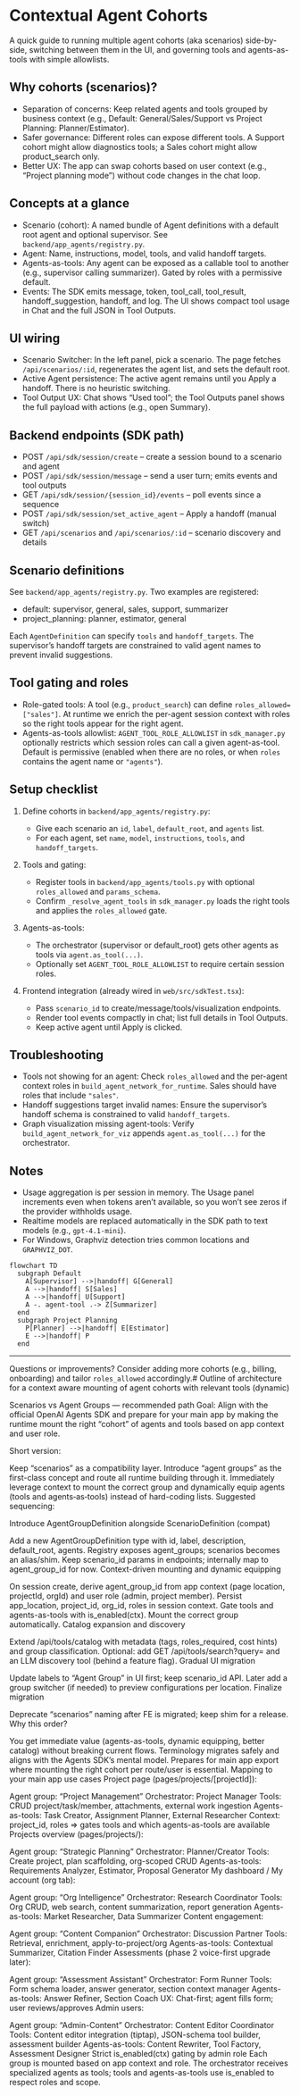 # Contextual Agent Cohorts

A quick guide to running multiple agent cohorts (aka scenarios) side-by-side,
switching between them in the UI, and governing tools and agents-as-tools with
simple allowlists.

## Why cohorts (scenarios)?

- Separation of concerns: Keep related agents and tools grouped by business
  context (e.g., Default: General/Sales/Support vs Project Planning:
  Planner/Estimator).
- Safer governance: Different roles can expose different tools. A Support cohort
  might allow diagnostics tools; a Sales cohort might allow product_search only.
- Better UX: The app can swap cohorts based on user context (e.g., “Project
  planning mode”) without code changes in the chat loop.

## Concepts at a glance

- Scenario (cohort): A named bundle of Agent definitions with a default root
  agent and optional supervisor. See `backend/app_agents/registry.py`.
- Agent: Name, instructions, model, tools, and valid handoff targets.
- Agents-as-tools: Any agent can be exposed as a callable tool to another (e.g.,
  supervisor calling summarizer). Gated by roles with a permissive default.
- Events: The SDK emits message, token, tool_call, tool_result,
  handoff_suggestion, handoff, and log. The UI shows compact tool usage in Chat
  and the full JSON in Tool Outputs.

## UI wiring

- Scenario Switcher: In the left panel, pick a scenario. The page fetches
  `/api/scenarios/:id`, regenerates the agent list, and sets the default root.
- Active Agent persistence: The active agent remains until you Apply a handoff.
  There is no heuristic switching.
- Tool Output UX: Chat shows “Used <tool> tool”; the Tool Outputs panel shows
  the full payload with actions (e.g., open Summary).

## Backend endpoints (SDK path)

- POST `/api/sdk/session/create` – create a session bound to a scenario and
  agent
- POST `/api/sdk/session/message` – send a user turn; emits events and tool
  outputs
- GET `/api/sdk/session/{session_id}/events` – poll events since a sequence
- POST `/api/sdk/session/set_active_agent` – Apply a handoff (manual switch)
- GET `/api/scenarios` and `/api/scenarios/:id` – scenario discovery and details

## Scenario definitions

See `backend/app_agents/registry.py`. Two examples are registered:

- default: supervisor, general, sales, support, summarizer
- project_planning: planner, estimator, general

Each `AgentDefinition` can specify `tools` and `handoff_targets`. The
supervisor’s handoff targets are constrained to valid agent names to prevent
invalid suggestions.

## Tool gating and roles

- Role-gated tools: A tool (e.g., `product_search`) can define
  `roles_allowed=["sales"]`. At runtime we enrich the per-agent session context
  with roles so the right tools appear for the right agent.
- Agents-as-tools allowlist: `AGENT_TOOL_ROLE_ALLOWLIST` in `sdk_manager.py`
  optionally restricts which session roles can call a given agent-as-tool.
  Default is permissive (enabled when there are no roles, or when `roles`
  contains the agent name or `"agents"`).

## Setup checklist

1. Define cohorts in `backend/app_agents/registry.py`:

   - Give each scenario an `id`, `label`, `default_root`, and `agents` list.
   - For each agent, set `name`, `model`, `instructions`, `tools`, and
     `handoff_targets`.

2. Tools and gating:

   - Register tools in `backend/app_agents/tools.py` with optional
     `roles_allowed` and `params_schema`.
   - Confirm `_resolve_agent_tools` in `sdk_manager.py` loads the right tools
     and applies the `roles_allowed` gate.

3. Agents-as-tools:

   - The orchestrator (supervisor or default_root) gets other agents as tools
     via `agent.as_tool(...)`.
   - Optionally set `AGENT_TOOL_ROLE_ALLOWLIST` to require certain session
     roles.

4. Frontend integration (already wired in `web/src/sdkTest.tsx`):
   - Pass `scenario_id` to create/message/tools/visualization endpoints.
   - Render tool events compactly in chat; list full details in Tool Outputs.
   - Keep active agent until Apply is clicked.

## Troubleshooting

- Tools not showing for an agent: Check `roles_allowed` and the per-agent
  context roles in `build_agent_network_for_runtime`. Sales should have roles
  that include `"sales"`.
- Handoff suggestions target invalid names: Ensure the supervisor’s handoff
  schema is constrained to valid `handoff_targets`.
- Graph visualization missing agent-tools: Verify `build_agent_network_for_viz`
  appends `agent.as_tool(...)` for the orchestrator.

## Notes

- Usage aggregation is per session in memory. The Usage panel increments even
  when tokens aren’t available, so you won’t see zeros if the provider withholds
  usage.
- Realtime models are replaced automatically in the SDK path to text models
  (e.g., `gpt-4.1-mini`).
- For Windows, Graphviz detection tries common locations and `GRAPHVIZ_DOT`.

```mermaid
flowchart TD
  subgraph Default
    A[Supervisor] -->|handoff| G[General]
    A -->|handoff| S[Sales]
    A -->|handoff| U[Support]
    A -. agent-tool .-> Z[Summarizer]
  end
  subgraph Project Planning
    P[Planner] -->|handoff| E[Estimator]
    E -->|handoff| P
  end
```

---

Questions or improvements? Consider adding more cohorts (e.g., billing,
onboarding) and tailor `roles_allowed` accordingly.# Outline of architecture for
a context aware mounting of agent cohorts with relevant tools (dynamic)

Scenarios vs Agent Groups — recommended path Goal: Align with the official
OpenAI Agents SDK and prepare for your main app by making the runtime mount the
right “cohort” of agents and tools based on app context and user role.

Short version:

Keep “scenarios” as a compatibility layer. Introduce “agent groups” as the
first-class concept and route all runtime building through it. Immediately
leverage context to mount the correct group and dynamically equip agents (tools
and agents‑as‑tools) instead of hard-coding lists. Suggested sequencing:

Introduce AgentGroupDefinition alongside ScenarioDefinition (compat)

Add a new AgentGroupDefinition type with id, label, description, default_root,
agents. Registry exposes agent_groups; scenarios becomes an alias/shim. Keep
scenario_id params in endpoints; internally map to agent_group_id for now.
Context-driven mounting and dynamic equipping

On session create, derive agent_group_id from app context (page location,
projectId, orgId) and user role (admin, project member). Persist app_location,
project_id, org_id, roles in session context. Gate tools and agents-as-tools
with is_enabled(ctx). Mount the correct group automatically. Catalog expansion
and discovery

Extend /api/tools/catalog with metadata (tags, roles_required, cost hints) and
group classification. Optional: add GET /api/tools/search?query= and an LLM
discovery tool (behind a feature flag). Gradual UI migration

Update labels to “Agent Group” in UI first; keep scenario_id API. Later add a
group switcher (if needed) to preview configurations per location. Finalize
migration

Deprecate “scenarios” naming after FE is migrated; keep shim for a release. Why
this order?

You get immediate value (agents-as-tools, dynamic equipping, better catalog)
without breaking current flows. Terminology migrates safely and aligns with the
Agents SDK’s mental model. Prepares for main app export where mounting the right
cohort per route/user is essential. Mapping to your main app use cases Project
page (pages/projects/[projectId]):

Agent group: “Project Management” Orchestrator: Project Manager Tools: CRUD
project/task/member, attachments, external work ingestion Agents-as-tools: Task
Creator, Assignment Planner, External Researcher Context: project_id, roles =>
gates tools and which agents-as-tools are available Projects overview
(pages/projects/):

Agent group: “Strategic Planning” Orchestrator: Planner/Creator Tools: Create
project, plan scaffolding, org-scoped CRUD Agents-as-tools: Requirements
Analyzer, Estimator, Proposal Generator My dashboard / My account (org tab):

Agent group: “Org Intelligence” Orchestrator: Research Coordinator Tools: Org
CRUD, web search, content summarization, report generation Agents-as-tools:
Market Researcher, Data Summarizer Content engagement:

Agent group: “Content Companion” Orchestrator: Discussion Partner Tools:
Retrieval, enrichment, apply-to-project/org Agents-as-tools: Contextual
Summarizer, Citation Finder Assessments (phase 2 voice-first upgrade later):

Agent group: “Assessment Assistant” Orchestrator: Form Runner Tools: Form schema
loader, answer generator, section context manager Agents-as-tools: Answer
Refiner, Section Coach UX: Chat-first; agent fills form; user reviews/approves
Admin users:

Agent group: “Admin-Content” Orchestrator: Content Editor Coordinator Tools:
Content editor integration (tiptap), JSON-schema tool builder, assessment
builder Agents-as-tools: Content Rewriter, Tool Factory, Assessment Designer
Strict is_enabled(ctx) gating by admin role Each group is mounted based on app
context and role. The orchestrator receives specialized agents as tools; tools
and agents-as-tools use is_enabled to respect roles and scope.
